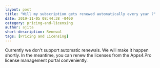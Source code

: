 ```yaml
---
layout: post
title: "Will my subscription gets renewed automatically every year ?"
date: 2019-11-05 08:44:38 -0400
category: pricing-and-licensing
author: ajita
short-description: Renewal
tags: [Pricing and Licensing]
---
```

Currently we don't support automatic renewals. We will make it happen shortly. In the meantime, you can renew the licenses from the Apps4.Pro license management portal conveniently.  